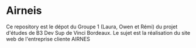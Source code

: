 # Airneis
Ce repository est le dépot du Groupe 1 (Laura, Owen et Rémi) du projet d'études de B3 Dev Sup de Vinci Bordeaux. Le sujet est la réalisation du site web de l'entreprise cliente AIRNES
